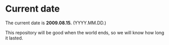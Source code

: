 # Current date

The current date is **2009.08.15.** (YYYY.MM.DD.)

This repository will be good when the world ends, so we will know how long it lasted.